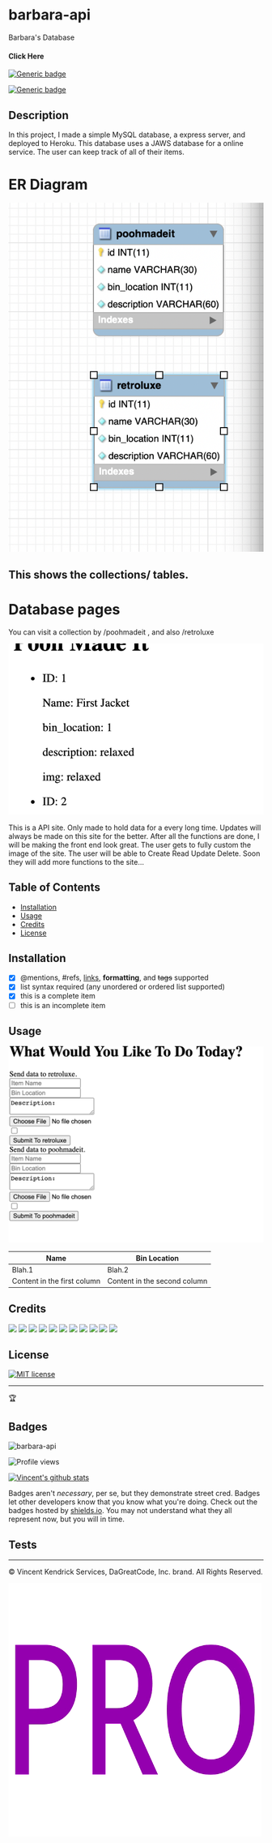 # barbara-api
Barbara's Database

#### Click Here
[![Generic badge](https://img.shields.io/badge/WebSite-Heroku-purple.svg)](https://retroluxe.herokuapp.com/)

[![Generic badge](https://img.shields.io/badge/Repo_Link-Github-<COLOR>.svg)](https://github.com/dagreatcode/barbara-api.git)


<!-- [Website Page](https://retroluxe.herokuapp.com/) -->

<!-- 
[Github Link](https://github.com/dagreatcode/barbara-api.git) -->




## Description 

In this project, I made a simple MySQL database, a express server, and deployed to Heroku. This database uses a JAWS database for a online service. The user can keep track of all of their items. 

# ER Diagram
![Vincent Kendrick Commits](./public/assets/img/erdiagram.png)
## This shows the collections/ tables.

# Database pages

You can visit a collection by /poohmadeit , and also /retroluxe

![Vincent Kendrick Commits](./public/assets/img/demo2.png)

This is a API site. Only made to hold data for a every long time. Updates will always be made on this site for the better. After all the functions are done, I will be making the front end look great. The user gets to fully custom the image of the site. The user will be able to Create Read Update Delete. Soon they will add more functions to the site...

## Table of Contents

* [Installation](#installation)
* [Usage](#usage)
* [Credits](#credits)
* [License](#license)

## Installation

- [x] @mentions, #refs, [links](), **formatting**, and <del>tags</del> supported
- [x] list syntax required (any unordered or ordered list supported)
- [x] this is a complete item
- [ ] this is an incomplete item

## Usage 

![Vincent Kendrick Commits](./public/assets/img/demo1.png)


Name | Bin Location
------------ | -------------
Blah.1 | Blah.2
Content in the first column | Content in the second column

## Credits

<img src="https://img.shields.io/badge/javascript%20-%23323330.svg?&style=for-the-badge&logo=javascript&logoColor=%23F7DF1E"/>

<img src="https://img.shields.io/badge/bootstrap%20-%23563D7C.svg?&style=for-the-badge&logo=bootstrap&logoColor=white"/>

<img src="https://img.shields.io/badge/node.js%20-%2343853D.svg?&style=for-the-badge&logo=node.js&logoColor=white"/>

<img src="https://img.shields.io/badge/express.js%20-%23404d59.svg?&style=for-the-badge"/>

<img src="https://img.shields.io/badge/mysql-%2300f.svg?&style=for-the-badge&logo=mysql&logoColor=white"/>

<img src="https://img.shields.io/badge/jquery%20-%230769AD.svg?&style=for-the-badge&logo=jquery&logoColor=white"/>

<img src="https://img.shields.io/badge/heroku%20-%23430098.svg?&style=for-the-badge&logo=heroku&logoColor=white"/>

<img src="https://img.shields.io/badge/adobe%20xd%20-%23FF26BE.svg?&style=for-the-badge&logo=adobe%20xd&logoColor=white"/>

<img src="https://img.shields.io/badge/adobe%20photoshop%20-%2331A8FF.svg?&style=for-the-badge&logo=adobe%20photoshop&logoColor=white"/>

<img src="https://img.shields.io/badge/adobe%20illustrator%20-%23FF9A00.svg?&style=for-the-badge&logo=adobe%20illustrator&logoColor=white"/>

<img src="https://img.shields.io/badge/figma%20-%23F24E1E.svg?&style=for-the-badge&logo=figma&logoColor=white"/>




## License

[![MIT license](https://img.shields.io/badge/License-MIT-blue.svg)](https://github.com/dagreatcode/barbara-api/blob/main/LICENSE.txt)

---

🏆
## Badges 

![barbara-api](https://img.shields.io/github/languages/top/dagreatcode/barbara-api)

![Profile views](https://gpvc.arturio.dev/dagreatcode)


[![Vincent's github stats](https://github-readme-stats.vercel.app/api?username=dagreatcode&theme=blue-green)](https://github.com/dagreatcode/barbara-api)

Badges aren't _necessary_, per se, but they demonstrate street cred. Badges let other developers know that you know what you're doing. Check out the badges hosted by [shields.io](https://shields.io/). You may not understand what they all represent now, but you will in time.

## Tests

---
© Vincent Kendrick Services, DaGreatCode, Inc. brand. All Rights Reserved.

![](https://raw.githubusercontent.com/acervenky/animated-github-badges/master/assets/pro.gif)
